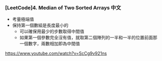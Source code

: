 ### [LeetCode]4. Median of Two Sorted Arrays 中文

- 考量極端值
- 保持第一個數組是長度最小的
    - 可以確保用最少的步數取得中間值
    - 如果第一個參數完全沒有值，就取第二個陣列的一半和一半的位置前面那一個數字，兩數相加即為中間值

https://www.youtube.com/watch?v=ScCg9v921ns